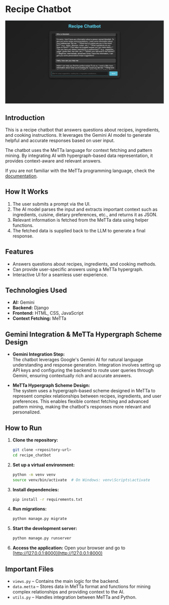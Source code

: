 # Recipe Chatbot

![Recipe Chatbot](image.png)

## Introduction

This is a recipe chatbot that answers questions about recipes, ingredients, and cooking instructions. It leverages the Gemini AI model to generate helpful and accurate responses based on user input.

The chatbot uses the MeTTa language for context fetching and pattern mining. By integrating AI with hypergraph-based data representation, it provides context-aware and relevant answers.

If you are not familiar with the MeTTa programming language, check the [documentation](https://metta-lang.dev/).

## How It Works

1. The user submits a prompt via the UI.
2. The AI model parses the input and extracts important context such as ingredients, cuisine, dietary preferences, etc., and returns it as JSON.
3. Relevant information is fetched from the MeTTa data using helper functions.
4. The fetched data is supplied back to the LLM to generate a final response.

## Features

- Answers questions about recipes, ingredients, and cooking methods.
- Can provide user-specific answers using a MeTTa hypergraph.
- Interactive UI for a seamless user experience.

## Technologies Used

- **AI:** Gemini
- **Backend:** Django
- **Frontend:** HTML, CSS, JavaScript
- **Context Fetching:** MeTTa

## Gemini Integration & MeTTa Hypergraph Scheme Design

- **Gemini Integration Step:**  
  The chatbot leverages Google's Gemini AI for natural language understanding and response generation. Integration involves setting up API keys and configuring the backend to route user queries through Gemini, ensuring contextually rich and accurate answers.

- **MeTTa Hypergraph Scheme Design:**  
  The system uses a hypergraph-based scheme designed in MeTTa to represent complex relationships between recipes, ingredients, and user preferences. This enables flexible context fetching and advanced pattern mining, making the chatbot's responses more relevant and personalized.



## How to Run

1. **Clone the repository:**
    ```bash
    git clone <repository-url>
    cd recipe_chatbot
    ```

2. **Set up a virtual environment:**
    ```bash
    python -m venv venv
    source venv/bin/activate  # On Windows: venv\Scripts\activate
    ```

3. **Install dependencies:**
    ```bash
    pip install -r requirements.txt
    ```

4. **Run migrations:**
    ```bash
    python manage.py migrate
    ```

5. **Start the development server:**
    ```bash
    python manage.py runserver
    ```

6. **Access the application:**
    Open your browser and go to [http://127.0.0.1:8000](http://127.0.0.1:8000)

## Important Files

- `views.py` – Contains the main logic for the backend.
- `data.metta` – Stores data in MeTTa format and functions for mining complex relationships and providing context to the AI.
- `utils.py` – Handles integration between MeTTa and Python.
